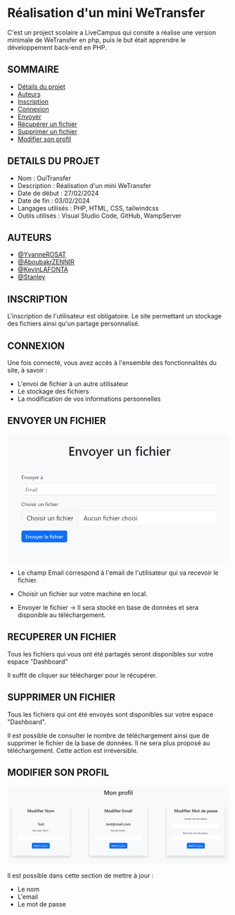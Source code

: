 # Réalisation d'un mini WeTransfer

C'est un project scolaire a LiveCampus qui consite a réalise une version minimale de WeTransfer en php, puis le but était apprendre le développement back-end en PHP.

## SOMMAIRE

- [Détails du projet](#DETAILS-DU-PROJET)
- [Auteurs](#AUTEURS)
- [Inscription](#INSCRIPTION)
- [Connexion](#CONNEXION)
- [Envoyer](#ENVOYER-UN-FICHIER)
- [Récupérer un fichier](#RECUPERER-UN-FICHIER)
- [Supprimer un fichier](#SUPPRIMER-UN-FICHIER)
- [Modifier son profil](#MODIFIER-SON-PROFIL)

## DETAILS DU PROJET
* Nom : OuiTransfer
* Description : Réalisation d'un mini WeTransfer
* Date de début : 27/02/2024
* Date de fin : 03/02/2024
* Langages utilisés : PHP, HTML, CSS, tailwindcss
* Outils utilisés : Visual Studio Code, GitHub, WampServer

## AUTEURS

- [@YvanneROSAT](https://github.com/YvanneROSAT)
- [@AboubakrZENNIR](https://github.com/Aboubakr67)
- [@KevinLAFONTA](https://github.com/KLAFONTA)
- [@Stanley](https://github.com/Stan97x)

## INSCRIPTION

L'inscription de l'utilisateur est obligatoire. Le site permettant un stockage des fichiers ainsi qu'un partage personnalisé.

## CONNEXION

Une fois connecté, vous avez accès à l'ensemble des fonctionnalités du site, à savoir :

- L'envoi de fichier à un autre utilisateur
- Le stockage des fichiers
- La modification de vos informations personnelles

## ENVOYER UN FICHIER

![App Screenshot](https://github.com/YvanneROSAT/TP_oui_transfer/blob/main/assets/image/Envoyer.png?raw=true)

- Le champ Email correspond à l'email de l'utilisateur qui va recevoir le fichier.

- Choisir un fichier sur votre machine en local.

- Envoyer le fichier -> Il sera stocké en base de données et sera  disponible au téléchargement.

## RECUPERER UN FICHIER

Tous les fichiers qui vous ont été partagés seront disponibles sur votre espace "Dashboard"

Il suffit de cliquer sur télécharger pour le récupérer.

## SUPPRIMER UN FICHIER

Tous les fichiers qui ont été envoyés sont disponibles sur votre espace "Dashboard".

Il est possible de consulter le nombre de téléchargement ainsi que de supprimer le fichier de la base de données. Il ne sera plus proposé au téléchargement. Cette action est irréversible.

## MODIFIER SON PROFIL

![App Screenshot](https://github.com/YvanneROSAT/TP_oui_transfer/blob/main/assets/image/Profil.png?raw=true)

Il est possible dans cette section de mettre à jour :

- Le nom
- L'email
- Le mot de passe
